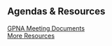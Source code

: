 ## Agendas & Resources

[GPNA Meeting Documents](https://drive.google.com/drive/folders/18qhGWk_71X2gtCV8HFerVkH27BWhZrwA?usp=sharing) <br>
[More Resources](https://gpna.org/resources)
